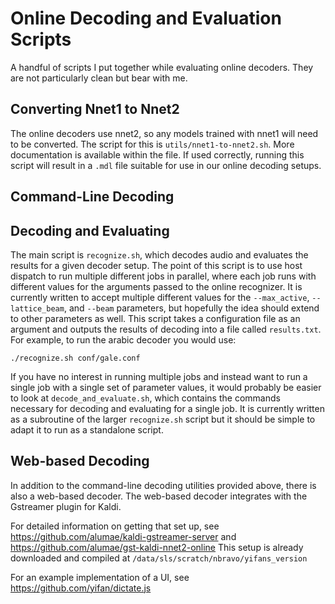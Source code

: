Online Decoding and Evaluation Scripts
======================
A handful of scripts I put together while evaluating online decoders. They are not particularly clean but bear with me.

Converting Nnet1 to Nnet2
------------------
The online decoders use nnet2, so any models trained with nnet1 will need to be converted. The script for this is  `utils/nnet1-to-nnet2.sh`. More documentation is available within the file. If used correctly, running this script will result in a `.mdl` file suitable for use in our online decoding setups.

Command-Line Decoding
------------

Decoding and Evaluating
------------
The main script is `recognize.sh`, which decodes audio and evaluates the results for a given decoder setup. The point of this script is to use host dispatch to run multiple different jobs in parallel, where each job runs with different values for the arguments passed to the online recognizer. It is currently written to accept multiple different values for the `--max_active`, `--lattice_beam`, and `--beam` parameters, but hopefully the idea should extend to other parameters as well. This script takes a configuration file as an argument and outputs the results of decoding into a file called `results.txt`. For example, to run the arabic decoder you would use:

    ./recognize.sh conf/gale.conf

If you have no interest in running multiple jobs and instead want to run a single job with a single set of parameter values, it would probably be easier to look at `decode_and_evaluate.sh`, which contains the commands necessary for decoding and evaluating for a single job. It is currently written as a subroutine of the larger `recognize.sh` script but it should be simple to adapt it to run as a standalone script.


Web-based Decoding
------------
In addition to the command-line decoding utilities provided above, there is also a web-based decoder. The web-based decoder integrates with the Gstreamer plugin for Kaldi.

For detailed information on getting that set up, see
https://github.com/alumae/kaldi-gstreamer-server
and
https://github.com/alumae/gst-kaldi-nnet2-online
This setup is already downloaded and compiled at `/data/sls/scratch/nbravo/yifans_version`

For an example implementation of a UI, see
https://github.com/yifan/dictate.js

